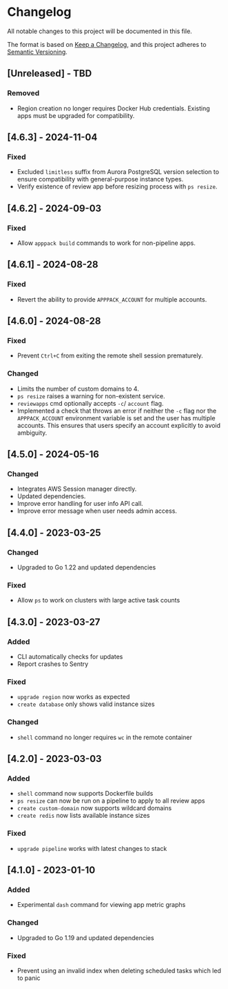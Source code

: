 # Changelog

All notable changes to this project will be documented in this file.

The format is based on [Keep a Changelog](https://keepachangelog.com/en/1.0.0/),
and this project adheres to [Semantic Versioning](https://semver.org/spec/v2.0.0.html).

## [Unreleased] - TBD

### Removed

* Region creation no longer requires Docker Hub credentials. Existing apps must be upgraded for compatibility.

## [4.6.3] - 2024-11-04

### Fixed

* Excluded `limitless` suffix from Aurora PostgreSQL version selection to ensure compatibility with general-purpose instance types.
* Verify existence of review app before resizing process with `ps resize`.

## [4.6.2] - 2024-09-03

### Fixed

* Allow `apppack build` commands to work for non-pipeline apps.

## [4.6.1] - 2024-08-28

### Fixed

* Revert the ability to provide `APPPACK_ACCOUNT` for multiple accounts.

## [4.6.0] - 2024-08-28

### Fixed

* Prevent `Ctrl+C` from exiting the remote shell session prematurely.

### Changed

* Limits the number of custom domains to 4.
* `ps resize` raises a warning for non-existent service.
* `reviewapps` cmd optionally accepts `-c`/ `account` flag.
* Implemented a check that throws an error if neither the `-c` flag nor the `APPPACK_ACCOUNT` environment variable is set and the user has multiple accounts. This ensures that users specify an account explicitly to avoid ambiguity.

## [4.5.0] - 2024-05-16

### Changed

* Integrates AWS Session manager directly.
* Updated dependencies.
* Improve error handling for user info API call.
* Improve error message when user needs admin access.

## [4.4.0] - 2023-03-25

### Changed

* Upgraded to Go 1.22 and updated dependencies

### Fixed

* Allow `ps` to work on clusters with large active task counts

## [4.3.0] - 2023-03-27

### Added

* CLI automatically checks for updates
* Report crashes to Sentry

### Fixed

* `upgrade region` now works as expected
* `create database` only shows valid instance sizes

### Changed

* `shell` command no longer requires `wc` in the remote container

## [4.2.0] - 2023-03-03

### Added

* `shell` command now supports Dockerfile builds
* `ps resize` can now be run on a pipeline to apply to all review apps
* `create custom-domain` now supports wildcard domains
* `create redis` now lists available instance sizes

### Fixed

* `upgrade pipeline` works with latest changes to stack

## [4.1.0] - 2023-01-10

### Added

* Experimental `dash` command for viewing app metric graphs

### Changed

* Upgraded to Go 1.19 and updated dependencies

### Fixed

* Prevent using an invalid index when deleting scheduled tasks which led to panic
